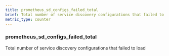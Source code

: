 ```yaml
---
title: prometheus_sd_configs_failed_total
brief: Total number of service discovery configurations that failed to load
metric_type: counter
---
```

### prometheus_sd_configs_failed_total

Total number of service discovery configurations that failed to load